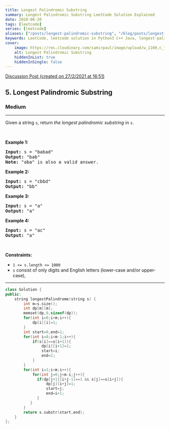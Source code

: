 ```yaml
---
title: Longest Palindromic Substring
summary: Longest Palindromic Substring LeetCode Solution Explained
date: 2020-06-20
tags: [leetcode]
series: [leetcode]
aliases: ["/posts/longest-palindromic-substring", "/blog/posts/longest-palindromic-substring", "/longest-palindromic-substring"]
keywords: LeetCode, leetcode solution in Python3 C++ Java, longest-palindromic-substring solution
cover:
    image: https://res.cloudinary.com/samirpaul/image/upload/w_1100,c_fit,co_rgb:FFFFFF,l_text:Arial_70_bold:Longest Palindromic Substring/problem-solving.webp
    alt: Longest Palindromic Substring
    hiddenInList: true
    hiddenInSingle: false
---
```



[Discussion Post (created on 27/2/2021 at 16:51)](https://leetcode.com/problems/longest-palindromic-substring/discuss/1129550/C%2B%2B-or-2D-DP)  
<h2>5. Longest Palindromic Substring</h2><h3>Medium</h3><hr><div><p>Given a string <code>s</code>, return&nbsp;<em>the longest palindromic substring</em> in <code>s</code>.</p>

<p>&nbsp;</p>
<p><strong>Example 1:</strong></p>

<pre><strong>Input:</strong> s = "babad"
<strong>Output:</strong> "bab"
<strong>Note:</strong> "aba" is also a valid answer.
</pre>

<p><strong>Example 2:</strong></p>

<pre><strong>Input:</strong> s = "cbbd"
<strong>Output:</strong> "bb"
</pre>

<p><strong>Example 3:</strong></p>

<pre><strong>Input:</strong> s = "a"
<strong>Output:</strong> "a"
</pre>

<p><strong>Example 4:</strong></p>

<pre><strong>Input:</strong> s = "ac"
<strong>Output:</strong> "a"
</pre>

<p>&nbsp;</p>
<p><strong>Constraints:</strong></p>

<ul>
	<li><code>1 &lt;= s.length &lt;= 1000</code></li>
	<li><code>s</code> consist of only digits and English letters (lower-case and/or upper-case),</li>
</ul></div>

---




```cpp
class Solution {
public:
    string longestPalindrome(string s) {
        int m=s.size();
        int dp[m][m];
        memset(dp,0,sizeof(dp));
        for(int i=0;i<m;i++){
            dp[i][i]=1;
        }
        int start=0,end=1;
        for(int i=0;i<m-1;i++){
            if(s[i]==s[i+1]){
                dp[i][i+1]=1;
                start=i;
                end=2;
            }
        }
        for(int i=2;i<m;i++){
            for(int j=0;j<m-i;j++){
              if(dp[j+1][i+j-1]==1 && s[j]==s[i+j]){
                  dp[j][i+j]=1;
                  start=j;
                  end=i+1;
              }   
           }
        }
        return s.substr(start,end);
    }
};
```
